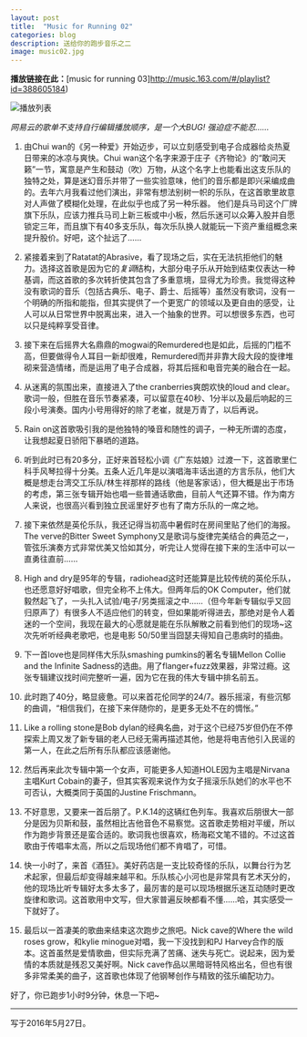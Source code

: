 ```yaml
---
layout: post
title:  "Music for Running 02"
categories: blog
description: 送给你的跑步音乐之二
image: music02.jpg
---
```


 

**播放链接在此：**[music for running 03]http://music.163.com/#/playlist?id=388605184)

![播放列表](http://7xtcjb.com2.z0.glb.clouddn.com/image/jpg/music%20for%20running%2002.jpg)

*网易云的歌单不支持自行编辑播放顺序，是一个大BUG! 强迫症不能忍……*

1. 由Chui wan的《另一种爱》开始迈步，可以立刻感受到电子合成器给炎热夏日带来的冰凉与爽快。Chui wan这个名字来源于庄子《齐物论》的“敢问天籁”一节，寓意是产生和鼓动（吹）万物，从这个名字上也能看出这支乐队的独特之处，算是迷幻音乐并带了一些实验意味，他们的音乐都是即兴采编成曲的。去年六月我看过他们演出，非常有想法别树一帜的乐队，在这首歌里故意对人声做了模糊化处理，在此似乎也成了另一种乐器。
他们是兵马司这个厂牌旗下乐队，应该力推兵马司上新三板或中小板，然后乐迷可以众筹入股并自愿锁定三年，而且旗下有40多支乐队，每次乐队换人就能玩一下资产重组概念来提升股价。好吧，这个扯远了……

2. 紧接着来到了Ratatat的Abrasive，看了现场之后，实在无法抗拒他们的魅力。选择这首歌是因为它的*复调*结构，大部分电子乐从开始到结束仅表达一种基调，而这首歌的多次转折使其包含了多重意境，显得尤为珍贵。我觉得这种没有歌词的音乐（包括古典乐、电子、爵士、后摇等）虽然没有歌词，没有一个明确的所指和能指，但其实提供了一个更宽广的领域以及更自由的感受，让人可以从日常世界中脱离出来，进入一个抽象的世界。可以想很多东西，也可以只是纯粹享受音律。

3. 接下来在后摇界大名鼎鼎的mogwai的Remurdered也是如此，后摇的门槛不高，但要做得令人耳目一新却很难，Remurdered而并非靠大段大段的旋律堆砌来营造情绪，而是运用了电子合成器，将其后摇和电音完美的融合在一起。

4. 从迷离的氛围出来，直接进入了the cranberries爽朗欢快的loud and clear。歌词一般，但胜在音乐节奏紧凑，可以留意在40秒、1分半以及最后响起的三段小号演奏。国内小号用得好的除了老崔，就是万青了，以后再说。

5. Rain on这首歌吸引我的是他独特的嗓音和随性的调子，一种无所谓的态度，让我想起夏日骄阳下暴晒的道路。

6. 听到此时已有20多分，正好来首轻松小调《广东姑娘》过渡一下，这首歌里仁科手风琴拉得十分美。五条人近几年是以演唱海丰话出道的方言乐队，他们大概是想走台湾交工乐队/林生祥那样的路线（他是客家话），但大概是出于市场的考虑，第三张专辑开始也唱一些普通话歌曲，目前人气还算不错。作为南方人来说，也很高兴看到独立民谣里好歹也有了南方乐队的一席之地。

7. 接下来依然是英伦乐队，我还记得当初高中暑假时在房间里贴了他们的海报。The verve的Bitter Sweet Symphony又是歌词与旋律完美结合的典范之一，管弦乐演奏方式非常优美又恰如其分，听完让人觉得在接下来的生活中可以一直勇往直前…… 

8. High and dry是95年的专辑，radiohead这时还能算是比较传统的英伦乐队，也还愿意好好唱歌，但完全称不上伟大。但两年后的OK Computer，他们就毅然起飞了，一头扎入试验/电子/另类摇滚之中……（但今年新专辑似乎又回归原声了）有很多人不适应他们的转变，但如果能听得进去，那绝对是令人着迷的一个空间，我现在最大的心愿就是能在乐队解散之前看到他们的现场~这次先听听经典老歌吧，也是电影 50/50里当囧瑟夫得知自己患病时的插曲。

9. 下一首love也是同样伟大乐队smashing pumkins的著名专辑Mellon Collie and the Infinite Sadness的选曲。用了flanger+fuzz效果器，非常过瘾。这张专辑建议找时间完整听一遍，因为它在我的伟大专辑中排名前五。

10. 此时跑了40分，略显疲惫。可以来首花伦同学的24/7。器乐摇滚，有些沉郁的曲调，“相信我们，在接下来伴随你的，是更多无处不在的惆怅。”

11. Like a rolling stone是Bob dylan的经典名曲，对于这个已经75岁但仍在不停探索上周又发了新专辑的老人已经无需再描述其他，他是将电吉他引入民谣的第一人，在此之后所有乐队都应该感谢他。

12. 然后再来此次专辑中第一个女声，可能更多人知道HOLE因为主唱是Nirvana主唱Kurt Cobain的妻子，但其实客观来说作为女子摇滚乐队她们的水平也不可否认，大概类同于英国的Justine Frischmann。

13. 不好意思，又要来一首后朋了。P.K.14的这辆红色列车。我喜欢后朋很大一部分是因为贝斯和鼓，虽然相比吉他音色不易察觉。这首歌走势相对平缓，所以作为跑步背景还是蛮合适的。歌词我也很喜欢，杨海崧文笔不错的。不过这首歌由于传唱率太高，所以之后现场他们都不肯唱了，可惜。

14. 快一小时了，来首《酒狂》。美好药店是一支比较奇怪的乐队，以舞台行为艺术起家，但最后却变得越来越平和。乐队核心小河也是非常具有艺术天分的，他的现场比听专辑好太多太多了，最厉害的是可以现场根据乐迷互动随时更改旋律和歌词。这首歌用中文写，但大家普遍反映都看不懂……哈，其实感受一下就好了。

15. 最后以一首凄美的歌曲来结束这次跑步之旅吧。Nick cave的Where the wild roses grow，和kylie minogue对唱，我一下没找到和PJ Harvey合作的版本。这首虽然是爱情歌曲，但实际充满了苦痛、迷失与死亡。说起来，因为爱情的本质就是残忍又美好啊。Nick cave作品以黑暗哥特风格出名，但也有很多非常柔美的曲子，这首歌也体现了他钢琴创作与精致的弦乐编配功力。

好了，你已跑步1小时9分钟，休息一下吧~

---

写于2016年5月27日。
